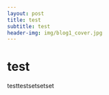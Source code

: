 ```yaml
---
layout: post
title: test
subtitle: test
header-img: img/blog1_cover.jpg
---
```


# test

testtestsetsetset
